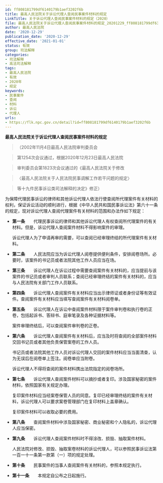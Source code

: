 ```yaml
---
id: ff808181799df6140179b1aef3202f6b
title: 最高人民法院关于诉讼代理人查阅民事案件材料的规定
LinkTitle: 关于诉讼代理人查阅民事案件材料的规定（2020）
file: 最高人民法院关于诉讼代理人查阅民事案件材料的规定_20201229_ff808181799df6140179b1aef3202f6b.doc
author: 最高人民法院
date: '2020-12-29'
publication_date: '2020-12-29'
effective_date: '2021-01-01'
status: 有效
group: 司法解释
categories:
- 司法解释
- 高法司法解释
tags:
- 最高人民法院
- 有效
- 2020年
- 规定
keywords:
- 民事案件
- 查阅
- 材料
- 诉讼
- 代理人
urls:
- https://flk.npc.gov.cn/detail?id=ff808181799df6140179b1aef3202f6b
---
```


**最高人民法院关于诉讼代理人查阅民事案件材料的规定**

> （2002年11月4日最高人民法院审判委员会

> 第1254次会议通过，根据2020年12月23日最高人民法院

> 审判委员会第1823次会议通过的《最高人民法院关于修改

> 〈最高人民法院关于人民法院民事调解工作若干问题的规定〉

> 等十九件民事诉讼类司法解释的决定》修正）

为保障代理民事诉讼的律师和其他诉讼代理人依法行使查阅所代理案件有关材料的权利，保证诉讼活动的顺利进行，根据《中华人民共和国民事诉讼法》第六十一条的规定，现对诉讼代理人查阅代理案件有关材料的范围和办法作如下规定：

- **第一条**　　代理民事诉讼的律师和其他诉讼代理人有权查阅所代理案件的有关材料。但是，诉讼代理人查阅案件材料不得影响案件的审理。

  诉讼代理人为了申请再审的需要，可以查阅已经审理终结的所代理案件有关材料。

- **第二条**　　人民法院应当为诉讼代理人阅卷提供便利条件，安排阅卷场所。必要时，该案件的书记员或者法院其他工作人员应当在场。

- **第三条**　　诉讼代理人在诉讼过程中需要查阅案件有关材料的，应当提前与该案件的书记员或者审判人员联系；查阅已经审理终结的案件有关材料的，应当与人民法院有关部门工作人员联系。

- **第四条**　　诉讼代理人查阅案件有关材料应当出示律师证或者身份证等有效证件。查阅案件有关材料应当填写查阅案件有关材料阅卷单。

- **第五条**　　诉讼代理人在诉讼中查阅案件材料限于案件审判卷和执行卷的正卷，包括起诉书、答辩书、庭审笔录及各种证据材料等。

  案件审理终结后，可以查阅案件审判卷的正卷。

- **第六条**　　诉讼代理人查阅案件有关材料后，应当及时将查阅的全部案件材料交回书记员或者其他负责保管案卷的工作人员。

  书记员或者法院其他工作人员对诉讼代理人交回的案件材料应当当面清查，认为无误后在阅卷单上签注。阅卷单应当附卷。

  诉讼代理人不得将查阅的案件材料携出法院指定的阅卷场所。

- **第七条**　　诉讼代理人查阅案件材料可以摘抄或者复印。涉及国家秘密的案件材料，依照国家有关规定办理。

  复印案件材料应当经案卷保管人员的同意。复印已经审理终结的案件有关材料，诉讼代理人可以要求案卷管理部门在复印材料上盖章确认。

  复印案件材料可以收取必要的费用。

- **第八条**　　查阅案件材料中涉及国家秘密、商业秘密和个人隐私的，诉讼代理人应当保密。

- **第九条**　　诉讼代理人查阅案件材料时不得涂改、损毁、抽取案件材料。

  人民法院对修改、损毁、抽取案卷材料的诉讼代理人，可以参照民事诉讼法第一百一十一条第一款第（一）项的规定处理。

- **第十条**　　民事案件的当事人查阅案件有关材料的，参照本规定执行。

- **第十一条**　　本规定自公布之日起施行。
